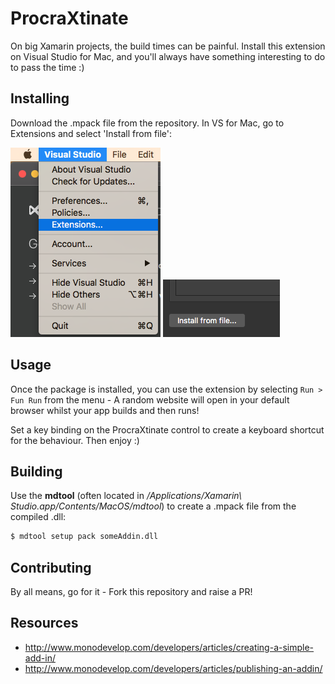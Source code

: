 # ProcraXtinate
On big Xamarin projects, the build times can be painful. Install this extension on Visual Studio for Mac, and you'll always have something interesting to do to pass the time :)

## Installing
Download the .mpack file from the repository. In VS for Mac, go to Extensions and select 'Install from file':

![Extensions](/images/extensions.png) ![Install](/images/install.png)

## Usage
Once the package is installed, you can use the extension by selecting ```Run > Fun Run``` from the menu - A random website will open in your default browser whilst your app builds and then runs!

Set a key binding on the ProcraXtinate control to create a keyboard shortcut for the behaviour. Then enjoy :)

## Building
Use the **mdtool** (often located in */Applications/Xamarin\ Studio.app/Contents/MacOS/mdtool*) to create a .mpack file from the compiled .dll:

```BASH
$ mdtool setup pack someAddin.dll
```

## Contributing
By all means, go for it - Fork this repository and raise a PR!

## Resources
* http://www.monodevelop.com/developers/articles/creating-a-simple-add-in/
* http://www.monodevelop.com/developers/articles/publishing-an-addin/